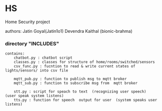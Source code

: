 # HS
Home Security project 

authors:	Jatin Goyal(Jatin1o1)
		Devendra Kaithal (bionic-brahma)
	

### directory "INCLUDES"  

	contains:
		chatbot.py : chatbot script
		classes.py : classes for structure of home/rooms/switched/sensors
		csv_func.py : fucntion to read & write current states of lights/sensors/ into csv file

		mqtt_pub.py : function to publish msg to mqtt broker
		mqtt_sub.py : function to subscribe msg from  mqtt broker

		stt.py : script for speach to text  (recognizing user speech) (user speak system listens)
		tts.py : function for speech  output for user  (system speaks user listens)


	
